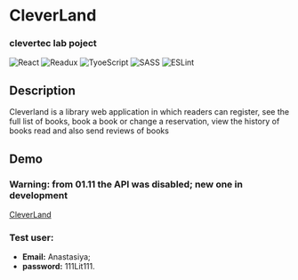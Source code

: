 # CleverLand
### clevertec lab poject

![React](https://github.com/AnastasiyaPoleshuk/images/blob/main/react.svg)
![Readux](https://github.com/AnastasiyaPoleshuk/images/blob/main/reduxSvg.svg)
![TyoeScript](https://img.shields.io/badge/-TypeScript-0D1117?style=for-the-badge&logo=TypeScript)
![SASS](https://img.shields.io/badge/-SASS-0D1117?style=for-the-badge&logo=sass)
![ESLint](https://img.shields.io/badge/-ESLint-0D1117?style=for-the-badge&logo=ESLint)

## Description

Cleverland is a library web application in which readers can register, see the full list of books, book a book or change a reservation, view the history of books read and also send reviews of books

## Demo

### Warning: from 01.11 the API was disabled; new one in development

[CleverLand](https://cleverland.netlify.app/)

### Test user:

* **Email:** Anastasiya;
* **password:** 111Lit111.
